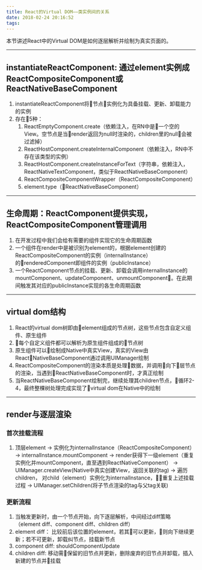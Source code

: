 ```yaml
---
title: React的Virtual DOM——类实例间的关系
date: 2018-02-24 20:16:52
tags:
---
```

本节讲述React中的Virtual DOM是如何逐层解析并绘制为真实页面的。
<!-- more -->
*******
## instantiateReactComponent: 通过element实例成ReactCompositeComponent或ReactNativeBaseComponent        

1. instantiateReactComponent将节点实例化为具备挂载、更新、卸载能力的实例
2. 存在5种：
    1. ReactEmptyComponent.create（依赖注入，在RN中是一个空的View。空节点是当render返回为null时渲染的，children里的null会被过滤掉）
    2. ReactHostComponent.createInternalComponent（依赖注入，RN中不存在该类型的实例）
    3. ReactHostComponent.createInstanceForText（字符串，依赖注入，ReactNativeTextComponent，类似于ReactNativeBaseComponent）
    4. ReactCompositeComponentWrapper（ReactCompositeComponent） 
    5. element.type（ReactNativeBaseComponent）

*******

## 生命周期：ReactComponent提供实现，ReactCompositeComponent管理调用       

1. 在开发过程中我们会给有需要的组件实现它的生命周期函数
2. 一个组件在render中是被识别为element的，根据element创建的ReactCompositeComponent的实例（internalInstance）的renderedComponent即组件的实例（publicInstance）
3. 一个ReactComponent节点的挂载、更新、卸载会调用internalInstance的mountComponent、updateComponent、unmountComponent。在此期间触发其对应的publicInstance实现的各生命周期函数

*******

## virtual dom结构            

1. React的virtual dom树即由element组成的节点树，这些节点包含自定义组件、原生组件
2. 每个自定义组件都可以解析为原生组件组成的节点树
3. 原生组件可以绘制成Native中真实View，真实的View由ReactNativeBaseComponent通过调用UIManager绘制
4. ReactCompositeComponent的渲染本质是处理数据，并调用向下层节点的渲染，当遇到ReactNativeBaseComponent时，才真正绘制
5. 当ReactNativeBaseComponent绘制完，继续处理其children节点，循环2-4，最终整棵树处理完成实现了virtual dom在Native中的绘制

*******

## render与逐层渲染          

### 首次挂载流程   
1. 顶层element -> 实例化为internalInstance（ReactCompositeComponent） -> internalInstance.mountComponent -> render获得下一级element（重复实例化并mountComponent，直至遇到ReactNativeComponent） -> UIManager.createView(Native中真实创建View，返回关联的tag) -> 遍历children， 对child（element）实例化为internalInstance，重复上述挂载过程 -> UIManager.setChildren(将子节点渲染的tag与父tag关联)    

### 更新流程
1. 当触发更新时，由一个节点开始，向下逐层解析，中间经过diff策略（element diff、component diff、children diff）   
2. element diff： 比较前后该位置的element，若其可以更新，则向下继续更新；若不可更新，卸载纠节点，挂载新节点
3. component diff: shouldComponentUpdate
4. children diff: 移动需保留的旧节点并更新，删除废弃的旧节点并卸载，插入新建的节点并挂载
